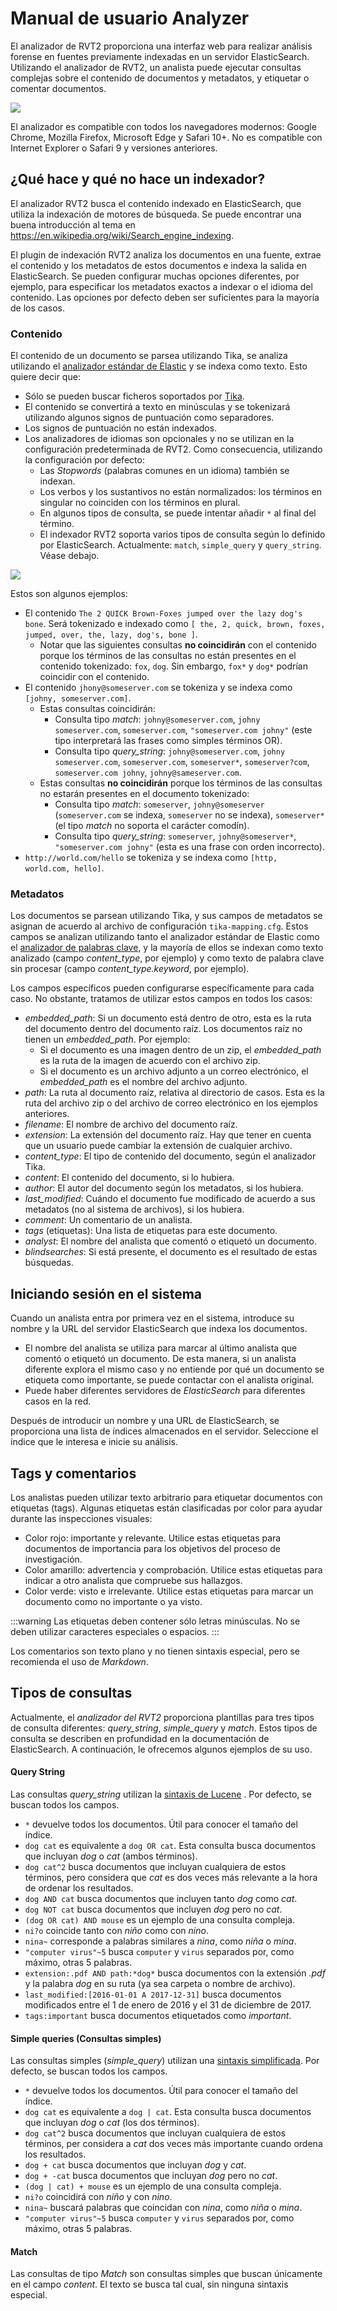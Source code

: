 # Manual de usuario Analyzer

El analizador de RVT2 proporciona una interfaz web para realizar análisis forense en fuentes previamente indexadas en un servidor ElasticSearch. Utilizando el analizador de RVT2, un analista puede ejecutar consultas complejas sobre el contenido de documentos y metadatos, y etiquetar o comentar documentos.

![](https://hackmd.incide.es/uploads/upload_ed0c291cd785b93f858c4c6b84def5e7.png)

El analizador es compatible con todos los navegadores modernos: Google Chrome, Mozilla Firefox, Microsoft Edge y Safari 10+. No es compatible con Internet Explorer o Safari 9 y versiones anteriores.

## ¿Qué hace y qué no hace un indexador?
El analizador RVT2 busca el contenido indexado en ElasticSearch, que utiliza la indexación de motores de búsqueda. Se puede encontrar una buena introducción al tema en https://en.wikipedia.org/wiki/Search_engine_indexing.

El plugin de indexación RVT2 analiza los documentos en una fuente, extrae el contenido y los metadatos de estos documentos e indexa la salida en ElasticSearch. Se pueden configurar muchas opciones diferentes, por ejemplo, para especificar los metadatos exactos a indexar o el idioma del contenido. Las opciones por defecto deben ser suficientes para la mayoría de los casos.

### Contenido
El contenido de un documento se parsea utilizando Tika, se analiza utilizando el [analizador estándar de Elastic](https://www.elastic.co/guide/en/elasticsearch/reference/current/analysis-standard-analyzer.html) y se indexa como texto. Esto quiere decir que:

* Sólo se pueden buscar ficheros soportados por [Tika](https://tika.apache.org/1.19/formats.html).
* El contenido se convertirá a texto en minúsculas y se tokenizará utilizando algunos signos de puntuación como separadores.
* Los signos de puntuación no están indexados.
* Los analizadores de idiomas son opcionales y no se utilizan en la configuración predeterminada de RVT2. Como consecuencia, utilizando la configuración por defecto:
    * Las *Stopwords* (palabras comunes en un idioma) también se indexan.  
    * Los verbos y los sustantivos no están normalizados: los términos en singular no coinciden con los términos en plural.
    * En algunos tipos de consulta, se puede intentar añadir `*` al final del término.
    * El indexador RVT2 soporta varios tipos de consulta según lo definido por ElasticSearch. Actualmente: `match`, `simple_query` y `query_string`. Véase debajo.

![](https://hackmd.incide.es/uploads/upload_76c24526527e33e11e48a12b6abad836.png)

Estos son algunos ejemplos:
* El contenido `The 2 QUICK Brown-Foxes jumped over the lazy dog's bone`. Será tokenizado e indexado como `[ the, 2, quick, brown, foxes, jumped, over, the, lazy, dog's, bone ]`.
    * Notar que las siguientes consultas **no coincidirán** con el contenido porque los términos de las consultas no están presentes en el contenido tokenizado: `fox`, `dog`. Sin embargo, `fox*` y `dog*` podrían coincidir con el contenido.
* El contenido `jhony@someserver.com` se tokeniza y se indexa como `[johny, someserver.com]`.
    * Estas consultas coincidirán:
        * Consulta tipo *match*: `johny@someserver.com`, `johny someserver.com`, `someserver.com`, `"someserver.com johny"` (este tipo interpretará las frases como simples términos OR).
        * Consulta tipo *query_string*: `johny@someserver.com`, `johny someserver.com`, `someserver.com`, `someserver*`, `someserver?com`, `someserver.com johny`, `johny@sameserver.com`.
    * Estas consultas **no coincidirán** porque los términos de las consultas no estarán presentes en el documento tokenizado:
        * Consulta tipo *match*: `someserver`, `johny@someserver` (`someserver.com` se indexa, `someserver` no se indexa), `someserver*` (el tipo *match* no soporta el carácter comodín).
        * Consulta tipo *query_string*: `someserver`, `johny@someserver*`, `"someserver.com johny"` (esta es una frase con orden incorrecto).
* `http://world.com/hello` se tokeniza y se indexa como `[http, world.com, hello]`.

### Metadatos
Los documentos se parsean utilizando Tika, y sus campos de metadatos se asignan de acuerdo al archivo de configuración `tika-mapping.cfg`. Estos campos se analizan utilizando tanto el analizador estándar de Elastic como el [analizador de palabras clave](https://www.elastic.co/guide/en/elasticsearch/reference/current/analysis-keyword-analyzer.html), y la mayoría de ellos se indexan como texto analizado (campo *content_type*, por ejemplo) y como texto de palabra clave sin procesar (campo *content_type.keyword*, por ejemplo).

Los campos específicos pueden configurarse específicamente para cada caso. No obstante, tratamos de utilizar estos campos en todos los casos:
* *embedded_path*: Si un documento está dentro de otro, esta es la ruta del documento dentro del documento raíz. Los documentos raíz no tienen un *embedded_path*. Por ejemplo:
    * Si el documento es una imagen dentro de un zip, el *embedded_path* es la ruta de la imagen de acuerdo con el archivo zip.
    * Si el documento es un archivo adjunto a un correo electrónico, el *embedded_path* es el nombre del archivo adjunto.
* *path*: La ruta al documento raíz, relativa al directorio de casos. Esta es la ruta del archivo zip o del archivo de correo electrónico en los ejemplos anteriores.
* *filename*: El nombre de archivo del documento raíz.
* *extension*: La extensión del documento raíz. Hay que tener en cuenta que un usuario puede cambiar la extensión de cualquier archivo.
* *content_type*: El tipo de contenido del documento, según el analizador Tika.
* *content*: El contenido del documento, si lo hubiera.
* *author*: El autor del documento según los metadatos, si los hubiera.
* *last_modified*: Cuándo el documento fue modificado de acuerdo a sus metadatos (no al sistema de archivos), si los hubiera.
* *comment*: Un comentario de un analista.
* *tags* (etiquetas): Una lista de etiquetas para este documento.
* *analyst*: El nombre del analista que comentó o etiquetó un documento.
* *blindsearches*: Si está presente, el documento es el resultado de estas búsquedas.

## Iniciando sesión en el sistema

Cuando un analista entra por primera vez en el sistema, introduce su nombre y la URL del servidor ElasticSearch que indexa los documentos.

* El nombre del analista se utiliza para marcar al último analista que comentó o etiquetó un documento. De esta manera, si un analista diferente explora el mismo caso y no entiende por qué un documento se etiqueta como importante, se puede contactar con el analista original.
* Puede haber diferentes servidores de *ElasticSearch* para diferentes casos en la red.

Después de introducir un nombre y una URL de ElasticSearch, se proporciona una lista de índices almacenados en el servidor. Seleccione el índice que le interesa e inicie su análisis.

## Tags y comentarios
Los analistas pueden utilizar texto arbitrario para etiquetar documentos con etiquetas (tags). Algunas etiquetas están clasificadas por color para ayudar durante las inspecciones visuales:

* Color rojo: importante y relevante. Utilice estas etiquetas para documentos de importancia para los objetivos del proceso de investigación.
* Color amarillo: advertencia y comprobación. Utilice estas etiquetas para indicar a otro analista que compruebe sus hallazgos.
* Color verde: visto e irrelevante. Utilice estas etiquetas para marcar un documento como no importante o ya visto.

:::warning
Las etiquetas deben contener sólo letras minúsculas. No se deben utilizar caracteres especiales o espacios.
:::

Los comentarios son texto plano y no tienen sintaxis especial, pero se recomienda el uso de *Markdown*.

## Tipos de consultas
Actualmente, el *analizador del RVT2* proporciona plantillas para tres tipos de consulta diferentes: *query_string*, *simple_query* y *match*. Estos tipos de consulta se describen en profundidad en la documentación de ElasticSearch. A continuación, le ofrecemos algunos ejemplos de su uso.

#### Query String
Las consultas *query_string* utilizan la [sintaxis de Lucene](https://lucene.apache.org/core/2_9_4/queryparsersyntax.html) . Por defecto, se buscan todos los campos.

* `*` devuelve todos los documentos. Útil para conocer el tamaño del índice.
* `dog cat` es equivalente a `dog OR cat`. Esta consulta busca documentos que incluyan *dog* o *cat* (ambos términos).
* `dog cat^2` busca documentos que incluyan cualquiera de estos términos, pero considera que *cat* es dos veces más relevante a la hora de ordenar los resultados.
* `dog AND cat` busca documentos que incluyen tanto *dog* como *cat*.
* `dog NOT cat` busca documentos que incluyen *dog* pero no *cat*.
* `(dog OR cat) AND mouse` es un ejemplo de una consulta compleja.
* `ni?o` coincide tanto con *niño* como con *nino*.
* `nina~` corresponde a palabras similares a *nina*, como *niña* o *mina*.
* `"computer virus"~5` busca `computer` y `virus` separados por, como máximo, otras 5 palabras.
* `extension:.pdf AND path:*dog*` busca documentos con la extensión *.pdf* y la palabra *dog* en su ruta (ya sea carpeta o nombre de archivo).
* `last_modified:[2016-01-01 A 2017-12-31]` busca documentos modificados entre el 1 de enero de 2016 y el 31 de diciembre de 2017.
* `tags:important` busca documentos etiquetados como *important*.

#### Simple queries (Consultas simples)
Las consultas simples (*simple_query*) utilizan una [sintaxis simplificada](https://www.elastic.co/guide/en/elasticsearch/reference/current/query-dsl-simple-query-string-query.html). Por defecto, se buscan todos los campos.
* `*` devuelve todos los documentos. Útil para conocer el tamaño del índice.
* `dog cat` es equivalente a `dog | cat`. Esta consulta busca documentos que incluyan *dog* o *cat* (los dos términos).
* `dog cat^2` busca documentos que incluyan cualquiera de estos términos, per considera a *cat* dos veces más importante cuando ordena los resultados.
* `dog + cat` busca documentos que incluyan *dog* y *cat*.
* `dog + -cat` busca documentos que incluyan *dog* pero no *cat*.
* `(dog | cat) + mouse` es un ejemplo de una consulta compleja.
* `ni?o` coincidirá con *niño* y con *nino*.
* `nina~` buscará palabras que coincidan con *nina*, como *niña* o *mina*.
* `"computer virus"~5` busca `computer` y `virus` separados por, como máximo, otras 5 palabras.

#### Match
Las consultas de tipo *Match* son consultas simples que buscan únicamente en el campo *content*. El texto se busca tal cual, sin ninguna sintaxis especial.

